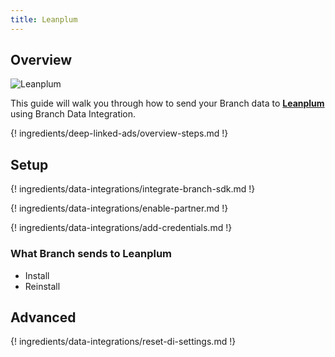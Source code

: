 ```yaml
---
title: Leanplum
---
```

## Overview

![Leanplum](ttps://leanplum-wordpress.storage.googleapis.com/leanplum-black.svg)

This guide will walk you through how to send your Branch data to **[Leanplum](https://www.leanplum.com/)** using Branch Data Integration.

{! ingredients/deep-linked-ads/overview-steps.md !}

## Setup

{! ingredients/data-integrations/integrate-branch-sdk.md !}

{! ingredients/data-integrations/enable-partner.md !}

{! ingredients/data-integrations/add-credentials.md !}

### What Branch sends to Leanplum

* Install
* Reinstall 

## Advanced

{! ingredients/data-integrations/reset-di-settings.md !}
